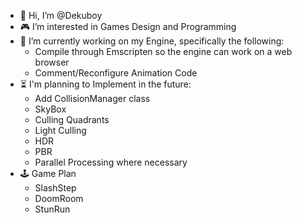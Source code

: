 - 👋 Hi, I’m @Dekuboy
- 🎮 I’m interested in Games Design and Programming
- 🌱 I’m currently working on my Engine, specifically the following:
	+ Compile through Emscripten so the engine can work on a web browser
	+ Comment/Reconfigure Animation Code
- ⏳ I'm planning to Implement in the future:
  + Add CollisionManager class
  + SkyBox
  + Culling Quadrants
  + Light Culling
  + HDR
  + PBR
  + Parallel Processing where necessary
- 🕹️ Game Plan
  + SlashStep
  + DoomRoom
  + StunRun
